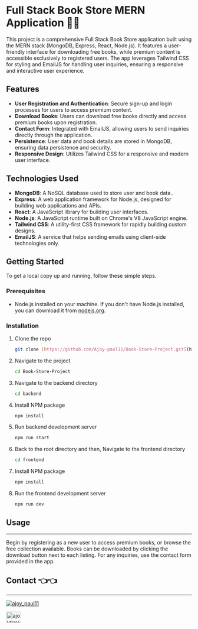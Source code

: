 # Full Stack Book Store MERN Application 👋👋

This project is a comprehensive Full Stack Book Store application built using the MERN stack (MongoDB, Express, React, Node.js). It features a user-friendly interface for downloading free books, while premium content is accessible exclusively to registered users. The app leverages Tailwind CSS for styling and EmailJS for handling user inquiries, ensuring a responsive and interactive user experience.

## Features

- **User Registration and Authentication**: Secure sign-up and login processes for users to access premium content.
- **Download Books**: Users can download free books directly and access premium books upon registration.
- **Contact Form**: Integrated with EmailJS, allowing users to send inquiries directly through the application.
- **Persistence**:  User data and book details are stored in MongoDB, ensuring data persistence and security.
- **Responsive Design**: Utilizes Tailwind CSS for a responsive and modern user interface.
## Technologies Used

- **MongoDB**: A NoSQL database used to store user and book data..
- **Express**: A web application framework for Node.js, designed for building web applications and APIs.
- **React**: A JavaScript library for building user interfaces.
- **Node.js**:  A JavaScript runtime built on Chrome's V8 JavaScript engine.
- **Tailwind CSS**: A utility-first CSS framework for rapidly building custom designs.
- **EmailJS**: A service that helps sending emails using client-side technologies only.

## Getting Started

To get a local copy up and running, follow these simple steps.

### Prerequisites

- Node.js installed on your machine. If you don't have Node.js installed, you can download it from [nodejs.org](https://nodejs.org/).

### Installation

1. Clone the repo
   ```sh
   git clone [https://github.com/Ajoy-paul11/Book-Store-Project.git](https://github.com/Ajoy-paul11/Book-Store-Project.git)
   ```
2. Navigate to the project
    ```sh
    cd Book-Store-Project
    ```
3. Navigate to the backend directory
    ```sh
    cd backend
    ```
4. Install NPM package
    ```sh
    npm install
    ```
5. Run backend development server
    ```sh
    npm run start
    ```
6. Back to the root directory and then, Navigate to the frontend directory
    ```sh
    cd frontend
    ```
7. Install NPM package
    ```sh
    npm install
    ```
8. Run the frontend development server
    ```sh
    npm run dev
    ```
## Usage

---
Begin by registering as a new user to access premium books, or browse the free collection available. Books can be downloaded by clicking the download button next to each listing. For any inquiries, use the contact form provided in the app.

## Contact 👈👈

---
<p align="left"> <a href="https://twitter.com/ajoy_paul11" target="blank"><img src="https://img.shields.io/twitter/follow/ajoy_paul11?logo=twitter&style=for-the-badge" alt="ajoy_paul11" /></a> </p>

<a href="https://linkedin.com/in/ajoypaul" target="blank"><img align="center" src="https://raw.githubusercontent.com/rahuldkjain/github-profile-readme-generator/master/src/images/icons/Social/linked-in-alt.svg" alt="ajoypaul" height="30" width="40" /></a>
